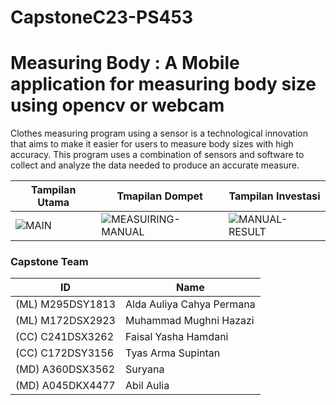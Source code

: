 # CapstoneC23-PS453

# Measuring Body : A Mobile application for measuring body size using opencv or webcam

Clothes measuring program using a sensor is a technological innovation that aims to make it easier for users to measure body sizes with high accuracy. This program uses a combination of sensors and software to collect and analyze the data needed to produce an accurate measure.

Tampilan Utama                              | Tmapilan Dompet                            | Tampilan Investasi
--------------------------------------------|--------------------------------------------|--------------------------------------------
![MAIN](https://github.com/FaYaDan/CapstoneC23-PS453/assets/102697966/93748d25-f561-4d62-89d8-9e843a328e4e)|![MEASUIRING-MANUAL](https://github.com/FaYaDan/CapstoneC23-PS453/assets/102697966/d5debb4a-3211-4800-abe4-6d70ee604f61)|![MANUAL-RESULT](https://github.com/FaYaDan/CapstoneC23-PS453/assets/102697966/e2a7d278-0280-43ff-a97c-8d5ea152424c)

### Capstone Team

ID|Name
---|---
(ML) M295DSY1813  | Alda Auliya Cahya Permana
(ML) M172DSX2923  | Muhammad Mughni Hazazi
(CC) C241DSX3262  | Faisal Yasha Hamdani
(CC) C172DSY3156  | Tyas Arma Supintan
(MD) A360DSX3562  | Suryana 
(MD) A045DKX4477  | Abil Aulia

